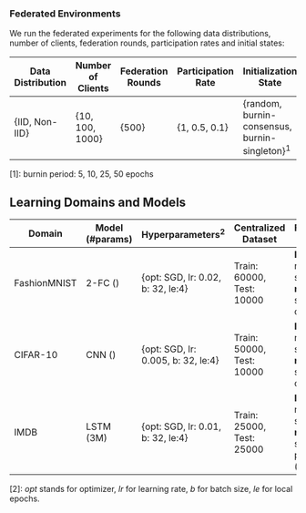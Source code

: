 ### Federated Environments

We run the federated experiments for the following data distributions, number of clients, federation rounds,
participation rates and initial states:

| Data Distribution | Number of Clients | Federation Rounds | Participation Rate | Initialization State |
| --- | --- | --- | --- | --- |
| {IID, Non-IID} | {10, 100, 1000} | {500} | {1, 0.5, 0.1} | {random, burnin-consensus, burnin-singleton}<sup>1</sup>|

[1]: burnin period: 5, 10, 25, 50 epochs

## Learning Domains and Models

| Domain | Model (#params) | Hyperparameters<sup>2</sup> | Centralized Dataset | Federated Dataset
| --- | --- | --- | --- | --- |
| FashionMNIST | 2-FC () | {opt: SGD, lr: 0.02, b: 32, le:4} | Train: 60000, Test: 10000 | **IID:** random shuffle, **non-IID:** sort by class |
| CIFAR-10 | CNN () | {opt: SGD, lr: 0.005, b: 32, le:4} | Train: 50000, Test: 10000 | **IID:** random shuffle, **non-IID:** sort by class |
| IMDB | LSTM (3M) | {opt: SGD, lr: 0.01, b: 32, le:4} | Train: 25000, Test: 25000 | **IID:** random shuffle, **non-IID:** sort by polarity (class) |

[2]: *opt* stands for optimizer, *lr* for learning rate, *b* for batch size, *le* for local epochs.